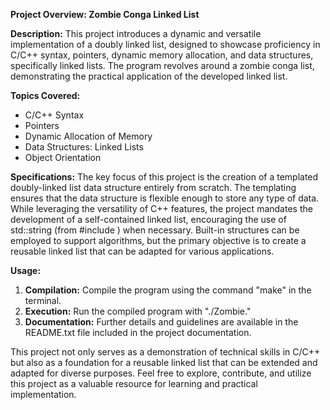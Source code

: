 **Project Overview: Zombie Conga Linked List**

**Description:**
This project introduces a dynamic and versatile implementation of a doubly linked list, designed to showcase proficiency in C/C++ syntax, pointers, dynamic memory allocation, and data structures, specifically linked lists. The program revolves around a zombie conga list, demonstrating the practical application of the developed linked list.

**Topics Covered:**
- C/C++ Syntax
- Pointers
- Dynamic Allocation of Memory
- Data Structures: Linked Lists
- Object Orientation

**Specifications:**
The key focus of this project is the creation of a templated doubly-linked list data structure entirely from scratch. The templating ensures that the data structure is flexible enough to store any type of data. While leveraging the versatility of C++ features, the project mandates the development of a self-contained linked list, encouraging the use of std::string (from #include <string>) when necessary. Built-in structures can be employed to support algorithms, but the primary objective is to create a reusable linked list that can be adapted for various applications.

**Usage:**
1. **Compilation:** Compile the program using the command "make" in the terminal.
2. **Execution:** Run the compiled program with "./Zombie."
3. **Documentation:** Further details and guidelines are available in the README.txt file included in the project documentation.

This project not only serves as a demonstration of technical skills in C/C++ but also as a foundation for a reusable linked list that can be extended and adapted for diverse purposes. Feel free to explore, contribute, and utilize this project as a valuable resource for learning and practical implementation.
